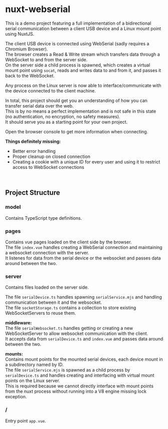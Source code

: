 # nuxt-webserial
This is a demo project featuring a full implementation of a bidirectional serial communication between a client USB device and a Linux mount point using NuxtJS.  

The client USB device is connected using WebSerial (sadly requires a Chromium Browser).  
The browser creates a Read & Write stream which transfers data through a WebSocket to and from the server side.  
On the server side a child process is spawned, which creates a virtual mount point using `socat`, reads and writes data to and from it, and passes it back to the WebSocket.

Any process on the Linux server is now able to interface/communicate with the device connected to the client machine. 

In total, this project should get you an understanding of how you can transfer serial data over the web.  
This is by no means a perfect implementation and is not safe in this state (no authentication, no encryption, no safety measures).  
It should serve you as a starting point for your own project.

Open the browser console to get more information when connecting.

**Things definitely missing:**
- Better error handling
- Proper cleanup on closed connection
- Creating a cookie with a unique ID for every user and using it to restrict access to WebSocket connections

&nbsp;

## Project Structure
### model
Contains TypeScript type definitions.

### pages
Contains vue pages loaded on the client side by the browser.  
The file `index.vue` handles creating a WebSerial connection and maintaining a websocket connection with the server.  
It listenes for data from the serial device or the websocket and passes data around between the two.

### server
Contains files loaded on the server side.  

The file `serialDevice.ts` handles spawning `serialService.mjs` and handling communication between it and the websocket.  
The file `socketStorage.ts` contains a collection to store existing WebSocketServers to reuse them.

**middleware:**  
The file `serialWebsocket.ts` handles getting or creating a new WebSocketServer to allow websocket communication with the client.  
It accepts data from `serialDevice.ts` and `index.vue` and passes data around between the two.

**mounts:**  
Contains mount points for the mounted serial devices, each device mount in a subdirectory named by ID.  
The file `serialService.mjs` is spawned as a child process by `serialDevice.ts` and handles creating and interfacing with virtual mount points on the Linux server.  
This is required because we cannot directly interface with mount points from the nuxt process without running into a V8 engine missing lock exception.

### /
Entry point `app.vue`.
